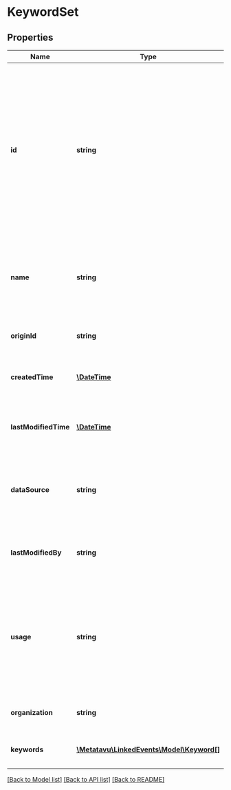 # KeywordSet

## Properties
Name | Type | Description | Notes
------------ | ------------- | ------------- | -------------
**id** | **string** | Unique identifier for this keyword_set. These should be URIs identifying the source and the keyword_set itself, and preferably also well formed http-URLs pointing to more information about the keyword. | 
**name** | **string** | Name for this keyword_set. This should be human readable, such that it could be shown as label in UI | 
**originId** | **string** | Set identifier in the originating system, if any | [optional] 
**createdTime** | [**\DateTime**](\DateTime.md) | Time when this keyword_set was created (ISO 8601) | [optional] 
**lastModifiedTime** | [**\DateTime**](\DateTime.md) | Time when this keyword_set was last modified (ISO 8601) | [optional] 
**dataSource** | **string** | Unique identifier (URI)for the system where this keyword_set originated, if any | [optional] 
**lastModifiedBy** | **string** | FIXME(verify) Which API user most recently edited this keyword | [optional] 
**usage** | **string** | Usage type for this keyword_set. These are allow UIs to show the set in appropriate place. FIXME: set of types is not finalized by any stretch | [optional] 
**organization** | **string** | Organization that has defined this keyword_set | [optional] 
**keywords** | [**\\Metatavu\LinkedEvents\Model\Keyword[]**](Keyword.md) | Keywords that belong to this keyword_set | 

[[Back to Model list]](../README.md#documentation-for-models) [[Back to API list]](../README.md#documentation-for-api-endpoints) [[Back to README]](../README.md)


